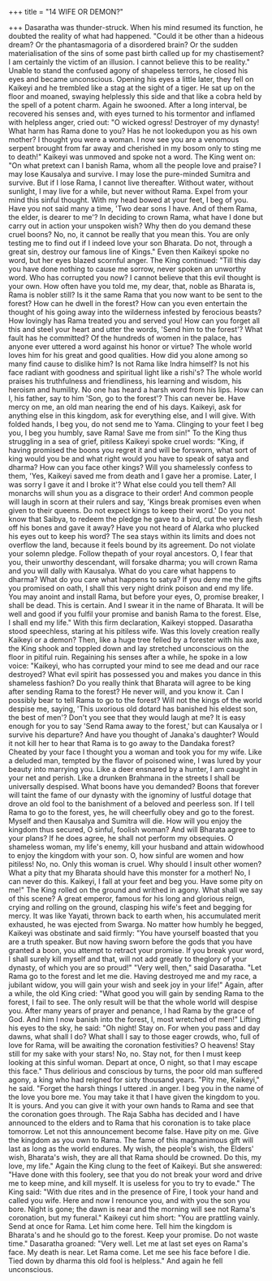 +++
title = "14 WIFE OR DEMON?"

+++
Dasaratha was thunder-struck.
When his mind resumed its function,
he doubted the reality of what had
happened. "Could it be other than a
hideous dream? Or the phantasmagoria of
a disordered brain? Or the sudden
materialisation of the sins of some past
birth called up for my chastisement? I am
certainly the victim of an illusion. I cannot
believe this to be reality."
Unable to stand the confused agony of
shapeless terrors, he closed his eyes and
became unconscious. Opening his eyes a
little later, they fell on Kaikeyi and he
trembled like a stag at the sight of a tiger.
He sat up on the floor and moaned,
swaying helplessly this side and that like a
cobra held by the spell of a potent charm.
Again he swooned.
After a long interval, be recovered his
senses and, with eyes turned to his
tormentor and inflamed with helpless
anger, cried out: "O wicked ogress!
Destroyer of my dynasty! What harm has
Rama done to you? Has he not lookedupon you as his own mother? I thought
you were a woman. I now see you are a
venomous serpent brought from far away
and cherished in my bosom only to sting
me to death!"
Kaikeyi was unmoved and spoke not a
word.
The King went on: "On what pretext
can I banish Rama, whom all the people
love and praise? I may lose Kausalya and
survive. I may lose the pure-minded
Sumitra and survive. But if I lose Rama, I
cannot live thereafter. Without water,
without sunlight, I may live for a while,
but never without Rama. Expel from your
mind this sinful thought. With my head
bowed at your feet, I beg of you. Have
you not said many a time, 'Two dear sons
I have. And of them Rama, the elder, is
dearer to me'? In deciding to crown Rama,
what have I done but carry out in action
your unspoken wish? Why then do you
demand these cruel boons? No, no, it
cannot be really that you mean this. You
are only testing me to find out if I indeed
love your son Bharata. Do not, through a
great sin, destroy our famous line of
Kings."
Even then Kaikeyi spoke no word, but
her eyes blazed scornful anger.
The King continued: "Till this day you
have done nothing to cause me sorrow,
never spoken an unworthy word. Who has
corrupted you now? I cannot believe that
this evil thought is your own. How often
have you told me, my dear, that, noble as
Bharata is, Rama is nobler still? Is it the
same Rama that you now want to be sent
to the forest? How can he dwell in the
forest? How can you even entertain the
thought of his going away into the
wilderness infested by ferocious beasts?
How lovingly has Rama treated you and
served you! How can you forget all this
and steel your heart and utter the words,
'Send him to the forest'? What fault has he
committed? Of the hundreds of women in
the palace, has anyone ever uttered a word
against his honor or virtue? The whole
world loves him for his great and good
qualities. How did you alone among so
many find cause to dislike him? Is not
Rama like Indra himself? Is not his face
radiant with goodness and spiritual light
like a rishi's? The whole world praises his
truthfulness and friendliness, his learning
and wisdom, his heroism and humility. No
one has heard a harsh word from his lips.
How can I, his father, say to him 'Son, go
to the forest'? This can never be. Have
mercy on me, an old man nearing the end
of his days. Kaikeyi, ask for anything else
in this kingdom, ask for everything else,
and I will give. With folded hands, I beg
you, do not send me to Yama. Clinging to
your feet I beg you, I beg you humbly,
save Rama! Save me from sin!"
To the King thus struggling in a sea of
grief, pitiless Kaikeyi spoke cruel words:
"King, if having promised the boons
you regret it and will be forsworn, what
sort of king would you be and what right
would you have to speak of satya and
dharma? How can you face other kings?
Will you shamelessly confess to them,
'Yes, Kaikeyi saved me from death and I
gave her a promise. Later, I was sorry I
gave it and I broke it'? What else could
you tell them? All monarchs will shun you
as a disgrace to their order! And common
people will laugh in scorn at their rulers
and say, 'Kings break promises even when
given to their queens. Do not expect kings
to keep their word.' Do you not know that
Saibya, to redeem the pledge he gave to a
bird, cut the very flesh off his bones and
gave it away? Have you not heard of
Alarka who plucked his eyes out to keep
his word? The sea stays within its limits
and does not overflow the land, because it
feels bound by its agreement. Do not
violate your solemn pledge. Follow thepath of your royal ancestors. O, I fear that
you, their unworthy descendant, will
forsake dharma; you will crown Rama and
you will dally with Kausalya. What do
you care what happens to dharma? What
do you care what happens to satya? If you
deny me the gifts you promised on oath, I
shall this very night drink poison and end
my life. You may anoint and install Rama,
but before your eyes, O, promise breaker,
I shall be dead. This is certain. And I
swear it in the name of Bharata. It will be
well and good if you fulfil your promise
and banish Rama to the forest. Else, I
shall end my life."
With this firm declaration, Kaikeyi
stopped. Dasaratha stood speechless,
staring at his pitiless wife. Was this lovely
creation really Kaikeyi or a demon? Then,
like a huge tree felled by a forester with
his axe, the King shook and toppled down
and lay stretched unconscious on the floor
in pitiful ruin.
Regaining his senses after a while, he
spoke in a low voice: "Kaikeyi, who has
corrupted your mind to see me dead and
our race destroyed? What evil spirit has
possessed you and makes you dance in
this shameless fashion? Do you really
think that Bharata will agree to be king
after sending Rama to the forest? He
never will, and you know it. Can I
possibly bear to tell Rama to go to the
forest? Will not the kings of the world
despise me, saying, 'This uxorious old
dotard has banished his eldest son, the
best of men'? Don't you see that they
would laugh at me? It is easy enough for
you to say 'Send Rama away to the forest,'
but can Kausalya or I survive his
departure? And have you thought of
Janaka's daughter? Would it not kill her to
hear that Rama is to go away to the
Dandaka forest? Cheated by your face I
thought you a woman and took you for
my wife. Like a deluded man, tempted by
the flavor of poisoned wine, I was lured
by your beauty into marrying you. Like a
deer ensnared by a hunter, I am caught in
your net and perish. Like a drunken
Brahmana in the streets I shall be
universally despised. What boons have
you demanded? Boons that forever will
taint the fame of our dynasty with the
ignominy of lustful dotage that drove an
old fool to the banishment of a beloved
and peerless son. If I tell Rama to go to
the forest, yes, he will cheerfully obey and
go to the forest. Myself and then Kausalya
and Sumitra will die. How will you enjoy
the kingdom thus secured, O sinful,
foolish woman? And will Bharata agree to
your plans? If he does agree, he shall not
perform my obsequies. O shameless
woman, my life's enemy, kill your
husband and attain widowhood to enjoy
the kingdom with your son. O, how sinful
are women and how pitiless! No, no. Only
this woman is cruel. Why should I insult
other women? What a pity that my
Bharata should have this monster for a
mother! No, I can never do this. Kaikeyi, I
fall at your feet and beg you. Have some
pity on me!"
The King rolled on the ground and
writhed in agony. What shall we say of
this scene? A great emperor, famous for
his long and glorious reign, crying and
rolling on the ground, clasping his wife's
feet and begging for mercy. It was like
Yayati, thrown back to earth when, his
accumulated merit exhausted, he was
ejected from Swarga.
No matter how humbly he begged,
Kaikeyi was obstinate and said firmly:
"You have yourself boasted that you are a
truth speaker. But now having sworn
before the gods that you have granted a
boon, you attempt to retract your promise.
If you break your word, I shall surely kill
myself and that, will not add greatly to theglory of your dynasty, of which you are so
proud!"
"Very well, then," said Dasaratha. "Let
Rama go to the forest and let me die.
Having destroyed me and my race, a
jubilant widow, you will gain your wish
and seek joy in your life!"
Again, after a while, the old King
cried: "What good you will gain by
sending Rama to the forest, I fail to see.
The only result will be that the whole
world will despise you. After many years
of prayer and penance, I had Rama by the
grace of God. And him I now banish into
the forest, I, most wretched of men!"
Lifting his eyes to the sky, he said: "Oh
night! Stay on. For when you pass and day
dawns, what shall I do? What shall I say
to those eager crowds, who, full of love
for Rama, will be awaiting the coronation
festivities? O heavens! Stay still for my
sake with your stars! No, no. Stay not, for
then I must keep looking at this sinful
woman. Depart at once, O night, so that I
may escape this face."
Thus delirious and conscious by turns,
the poor old man suffered agony, a king
who had reigned for sixty thousand years.
"Pity me, Kaikeyi," he said. "Forget the
harsh things I uttered .in anger. I beg you
in the name of the love you bore me. You
may take it that I have given the kingdom
to you. It is yours. And you can give it
with your own hands to Rama and see that
the coronation goes through. The Raja
Sabha has decided and I have announced
to the elders and to Rama that his
coronation is to take place tomorrow. Let
not this announcement become false.
Have pity on me. Give the kingdom as
you own to Rama. The fame of this
magnanimous gift will last as long as the
world endures. My wish, the people's
wish, the Elders' wish, Bharata's wish,
they are all that Rama should be crowned.
Do this, my love, my life." Again the
King clung to the feet of Kaikeyi.
But she answered: "Have done with
this foolery, see that you do not break
your word and drive me to keep mine, and
kill myself. It is useless for you to try to
evade."
The King said: "With due rites and in
the presence of Fire, I took your hand and
called you wife. Here and now I renounce
you, and with you the son you bore. Night
is gone; the dawn is near and the morning
will see not Rama's coronation, but my
funeral." Kaikeyi cut him short: "You are
prattling vainly. Send at once for Rama.
Let him come here. Tell him the kingdom
is Bharata's and he should go to the forest.
Keep your promise. Do not waste time."
Dasaratha groaned: "Very well. Let me
at last set eyes on Rama's face. My death
is near. Let Rama come. Let me see his
face before I die. Tied down by dharma
this old fool is helpless."
And again he fell unconscious.